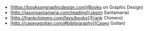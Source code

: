 - [https://booksongraphicdesign.com](Books on Graphic Design)
- [http://jasonsantamaria.com/reading](Jason Santamaria)
- [http://frankchimero.com/favs/books](Frank Chimero)
- [http://caseyagollan.com/#bibliography](Casey Gollan)
